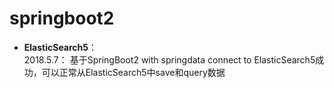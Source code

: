 # springboot2

- **ElasticSearch5**：  
2018.5.7： 基于SpringBoot2 with springdata connect to ElasticSearch5成功，可以正常从ElasticSearch5中save和query数据
